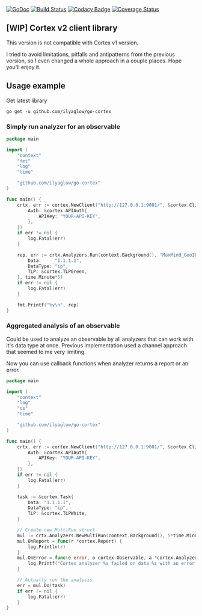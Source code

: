 [![GoDoc](https://godoc.org/github.com/ilyaglow/go-cortex?status.svg)](http://godoc.org/github.com/ilyaglow/go-cortex)
[![Build Status](https://travis-ci.org/ilyaglow/go-cortex.svg?branch=v2)](https://travis-ci.org/ilyaglow/go-cortex)
[![Codacy Badge](https://api.codacy.com/project/badge/Grade/1d131300c6864599b5335f2439b7e2d4)](https://www.codacy.com/app/ilyaglow/go-cortex?utm_source=github.com&amp;utm_medium=referral&amp;utm_content=ilyaglow/go-cortex&amp;utm_campaign=Badge_Grade)
[![Coverage Status](https://coveralls.io/repos/github/ilyaglow/go-cortex/badge.svg?branch=v2)](https://coveralls.io/github/ilyaglow/go-cortex?branch=v2)

[WIP] Cortex v2 client library
------------------------------

This version is not compatible with Cortex v1 version.

I tried to avoid limitations, pitfalls and antipatterns from the previous version, so I even changed a whole approach in a couple places. Hope you'll enjoy it.

## Usage example

Get latest library
```
go get -u github.com/ilyaglow/go-cortex
```

### Simply run analyzer for an observable

```go
package main

import (
	"context"
	"fmt"
	"log"
	"time"

	"github.com/ilyaglow/go-cortex"
)

func main() {
	crtx, err := cortex.NewClient("http://127.0.0.1:9001/", &cortex.ClientOpts{
		Auth: &cortex.APIAuth{
			APIKey: "YOUR-API-KEY",
		},
	})
	if err != nil {
		log.Fatal(err)
	}

	rep, err := crtx.Analyzers.Run(context.Background(), "MaxMind_GeoIP_3_0", &cortex.Task{
		Data:     "1.1.1.1",
		DataType: "ip",
		TLP: &cortex.TLPGreen,
	}, time.Minute*5)
	if err != nil {
		log.Fatal(err)
	}

	fmt.Printf("%v\n", rep)
}
```

### Aggregated analysis of an observable

Could be used to analyze an observable by all analyzers that can work with it's data type at once. Previous implementation used a channel approach that seemed to me very limiting.

Now you can use callback functions when analyzer returns a report or an error.

```go
package main

import (
	"context"
	"log"
	"os"
	"time"

	"github.com/ilyaglow/go-cortex"
)

func main() {
	crtx, err := cortex.NewClient("http://127.0.0.1:9001/", &cortex.ClientOpts{
		Auth: &cortex.APIAuth{
			APIKey: "YOUR-API-KEY",
		},
	})
	if err != nil {
		log.Fatal(err)
	}

	task := &cortex.Task{
		Data: "1.1.1.1",
        DataType: "ip",
		TLP: &cortex.TLPWhite,
	}

	// Create new MultiRun struct
	mul := crtx.Analyzers.NewMultiRun(context.Background(), 5*time.Minute)
	mul.OnReport = func(r *cortex.Report) {
		log.Println(r)
	}
	mul.OnError = func(e error, o cortex.Observable, a *cortex.Analyzer) {
		log.Printf("Cortex analyzer %s failed on data %s with an error: %s", a.Name, o.Description(), e.Error())
	}

	// Actually run the analysis
	err = mul.Do(task)
	if err != nil {
		log.Fatal(err)
	}
}
```
